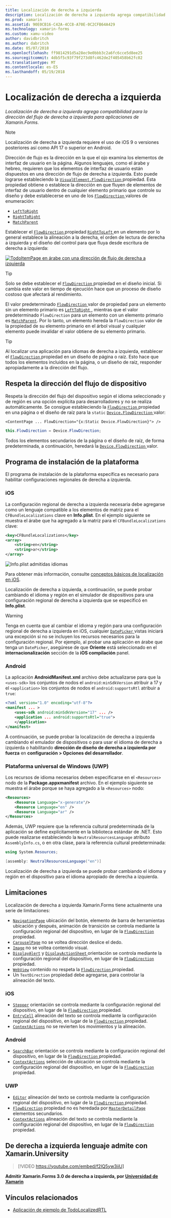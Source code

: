 ```yaml
---
title: Localización de derecha a izquierda
description: Localización de derecha a izquierda agrega compatibilidad para la dirección del flujo de derecha a izquierda para aplicaciones de Xamarin.Forms.
ms.prod: xamarin
ms.assetid: 90E0CB16-C42A-4CC8-A70E-0C2CFB64A429
ms.technology: xamarin-forms
ms.custom: xamu-video
author: davidbritch
ms.author: dabritch
ms.date: 05/07/2018
ms.openlocfilehash: ff9814291d5a28ec9e0bbb3c2a6fc6cce5d8ee25
ms.sourcegitcommit: 4db5f5c93f79f273d8fc462de2f405458b62fc02
ms.translationtype: MT
ms.contentlocale: es-ES
ms.lasthandoff: 05/19/2018
---
```

# <a name="right-to-left-localization"></a>Localización de derecha a izquierda

_Localización de derecha a izquierda agrega compatibilidad para la dirección del flujo de derecha a izquierda para aplicaciones de Xamarin.Forms._

> [!NOTE]
> Localización de derecha a izquierda requiere el uso de iOS 9 o versiones posteriores así como API 17 o superior en Android.

Dirección de flujo es la dirección en la que el ojo examina los elementos de interfaz de usuario en la página. Algunos lenguajes, como el árabe y hebreo, requieren que los elementos de interfaz de usuario están dispuestos en una dirección de flujo de derecha a izquierda. Esto puede lograrse estableciendo la [ `VisualElement.FlowDirection` ](xref:Xamarin.Forms.VisualElement.FlowDirection) propiedad. Esta propiedad obtiene o establece la dirección en que fluyen de elementos de interfaz de usuario dentro de cualquier elemento primario que controle su diseño y debe establecerse en uno de los [ `FlowDirection` ](xref:Xamarin.Forms.FlowDirection) valores de enumeración:

- [`LeftToRight`](xref:Xamarin.Forms.FlowDirection.LeftToRight)
- [`RightToRight`](xref:Xamarin.Forms.FlowDirection.RightToLeft)
- [`MatchParent`](xref:Xamarin.Forms.FlowDirection.MatchParent)

Establecer el [ `FlowDirection` ](xref:Xamarin.Forms.VisualElement.FlowDirection) propiedad [ `RightToLeft` ](xref:Xamarin.Forms.FlowDirection.RightToLeft) en un elemento por lo general establece la alineación a la derecha, el orden de lectura de derecha a izquierda y el diseño del control para que fluya desde escritura de derecha a izquierda:

[![TodoItemPage en árabe con una dirección de flujo de derecha a izquierda](rtl-images/TodoItemPage-Arabic.png "TodoItemPage en árabe con una dirección de flujo de derecha a izquierda")](rtl-images/TodoItemPage-Arabic-Large.png#lightbox "TodoItemPage en árabe con una dirección de flujo de derecha a izquierda")

> [!TIP]
> Solo se debe establecer el [ `FlowDirection` ](xref:Xamarin.Forms.VisualElement.FlowDirection) propiedad en el diseño inicial. Si cambia este valor en tiempo de ejecución hace que un proceso de diseño costoso que afectará al rendimiento.

El valor predeterminado [ `FlowDirection` ](xref:Xamarin.Forms.VisualElement.FlowDirection) valor de propiedad para un elemento sin un elemento primario es [ `LeftToRight` ](xref:Xamarin.Forms.FlowDirection.LeftToRight), mientras que el valor predeterminado `FlowDirection` para un elemento con un elemento primario es [ `MatchParent`](xref:Xamarin.Forms.FlowDirection.MatchParent). Por lo tanto, un elemento hereda la `FlowDirection` valor de la propiedad de su elemento primario en el árbol visual y cualquier elemento puede invalidar el valor obtiene de su elemento primario.

> [!TIP]
> Al localizar una aplicación para idiomas de derecha a izquierda, establecer el [ `FlowDirection` ](xref:Xamarin.Forms.VisualElement.FlowDirection) propiedad en un diseño de página o raíz. Esto hace que todos los elementos incluidos en la página, o un diseño de raíz, responder apropiadamente a la dirección del flujo.

## <a name="respecting-device-flow-direction"></a>Respeta la dirección del flujo de dispositivo

Respeta la dirección del flujo del dispositivo según el idioma seleccionado y de región es una opción explícita para desarrolladores y no se realiza automáticamente. Se consigue estableciendo la [ `FlowDirection` ](xref:Xamarin.Forms.VisualElement.FlowDirection) propiedad en una página o el diseño de raíz para la `static` [ `Device.FlowDirection` ](xref:Xamarin.Forms.Device.FlowDirection) valor:

```xaml
<ContentPage ... FlowDirection="{x:Static Device.FlowDirection}"> />
```

```csharp
this.FlowDirection = Device.FlowDirection;
```

Todos los elementos secundarios de la página o el diseño de raíz, de forma predeterminada, a continuación, heredará la [ `Device.FlowDirection` ](xref:Xamarin.Forms.Device.FlowDirection) valor.

## <a name="platform-setup"></a>Programa de instalación de la plataforma

El programa de instalación de la plataforma específica es necesario para habilitar configuraciones regionales de derecha a izquierda.

### <a name="ios"></a>iOS

La configuración regional de derecha a izquierda necesaria debe agregarse como un lenguaje compatible a los elementos de matriz para el `CFBundleLocalizations` clave en **Info.plist**. En el ejemplo siguiente se muestra el árabe que ha agregado a la matriz para el `CFBundleLocalizations` clave:

```xml
<key>CFBundleLocalizations</key>
<array>
    <string>en</string>
    <string>ar</string>
</array>
```

![Info.plist admitidas idiomas](rtl-images/ios-locales.png "Info.plist los idiomas compatibles")

Para obtener más información, consulte [conceptos básicos de localización en iOS](https://docs.microsoft.com/en-gb/xamarin/ios/app-fundamentals/localization/#localization-basics-in-ios).

Localización de derecha a izquierda, a continuación, se puede probar cambiando el idioma y región en el simulador de dispositivos para una configuración regional de derecha a izquierda que se especificó en **Info.plist**.

> [!WARNING]
> Tenga en cuenta que al cambiar el idioma y región para una configuración regional de derecha a izquierda en iOS, cualquier [ `DatePicker` ](xref:Xamarin.Forms.DatePicker) vistas iniciará una excepción si no se incluyen los recursos necesarios para la configuración regional. Por ejemplo, al probar una aplicación en árabe que tenga un `DatePicker`, asegúrese de que **Oriente** está seleccionado en el **internacionalización** sección de la **iOS compilación** panel.

### <a name="android"></a>Android

La aplicación **AndroidManifest.xml** archivo debe actualizarse para que la `<uses-sdk>` los conjuntos de nodos el `android:minSdkVersion` atribuir a 17 y el `<application>` los conjuntos de nodos el `android:supportsRtl` atribuir a `true`:

```xml
<?xml version="1.0" encoding="utf-8"?>
<manifest ... >
    <uses-sdk android:minSdkVersion="17" ... />
    <application ... android:supportsRtl="true">
    </application>
</manifest>
```

A continuación, se puede probar la localización de derecha a izquierda cambiando el emulador de dispositivos o para usar el idioma de derecha a izquierda o habilitando **dirección de diseño de derecha a izquierda por fuerza** en **configuración > Opciones del desarrollador**.

### <a name="universal-windows-platform-uwp"></a>Plataforma universal de Windows (UWP)

Los recursos de idioma necesarios deben especificarse en el `<Resources>` nodo de la **Package.appxmanifest** archivo. En el ejemplo siguiente se muestra el árabe porque se haya agregado a la `<Resources>` nodo:

```xml
<Resources>
    <Resource Language="x-generate"/>
    <Resource Language="en" />
    <Resource Language="ar" />
</Resources>
```

Además, UWP requiere que la referencia cultural predeterminada de la aplicación se define explícitamente en la biblioteca estándar de .NET. Esto puede realizarse estableciendo la `NeutralResourcesLanguage` atributo `AssemblyInfo.cs`, o en otra clase, para la referencia cultural predeterminada:

```csharp
using System.Resources;

[assembly: NeutralResourcesLanguage("en")]
```

Localización de derecha a izquierda se puede probar cambiando el idioma y región en el dispositivo para el idioma apropiado de derecha a izquierda.

## <a name="limitations"></a>Limitaciones

Localización de derecha a izquierda Xamarin.Forms tiene actualmente una serie de limitaciones:

- [`NavigationPage`](xref:Xamarin.Forms.NavigationPage) ubicación del botón, elemento de barra de herramientas ubicación y después, animación de transición se controla mediante la configuración regional del dispositivo, en lugar de la [ `FlowDirection` ](xref:Xamarin.Forms.VisualElement.FlowDirection) propiedad.
- [`CarouselPage`](xref:Xamarin.Forms.CarouselPage) no se voltea dirección deslice el dedo.
- [`Image`](xref:Xamarin.Forms.Image) no se voltea contenido visual.
- [`DisplayAlert`](https://developer.xamarin.com/api/member/Xamarin.Forms.Page.DisplayAlert/p/System.String/System.String/System.String/) y [ `DisplayActionSheet` ](https://developer.xamarin.com/api/member/Xamarin.Forms.Page.DisplayActionSheet/p/System.String/System.String/System.String/System.String[]/) orientación se controla mediante la configuración regional del dispositivo, en lugar de la [ `FlowDirection` ](xref:Xamarin.Forms.VisualElement.FlowDirection) propiedad.
- [`WebView`](xref:Xamarin.Forms.WebView) contenido no respeta la [ `FlowDirection` ](xref:Xamarin.Forms.VisualElement.FlowDirection) propiedad.
- Un `TextDirection` propiedad debe agregarse, para controlar la alineación del texto.

### <a name="ios"></a>iOS

- [`Stepper`](xref:Xamarin.Forms.Stepper) orientación se controla mediante la configuración regional del dispositivo, en lugar de la [ `FlowDirection` ](xref:Xamarin.Forms.VisualElement.FlowDirection) propiedad.
- [`EntryCell`](xref:Xamarin.Forms.EntryCell) alineación del texto se controla mediante la configuración regional del dispositivo, en lugar de la [ `FlowDirection` ](xref:Xamarin.Forms.VisualElement.FlowDirection) propiedad.
- [`ContextActions`](xref:Xamarin.Forms.Cell.ContextActions) no se revierten los movimientos y la alineación.

### <a name="android"></a>Android

- [`SearchBar`](xref:Xamarin.Forms.SearchBar) orientación se controla mediante la configuración regional del dispositivo, en lugar de la [ `FlowDirection` ](xref:Xamarin.Forms.VisualElement.FlowDirection) propiedad.
- [`ContextActions`](xref:Xamarin.Forms.Cell.ContextActions) selección de ubicación se controla mediante la configuración regional del dispositivo, en lugar de la [ `FlowDirection` ](xref:Xamarin.Forms.VisualElement.FlowDirection) propiedad.

### <a name="uwp"></a>UWP

- [`Editor`](xref:Xamarin.Forms.Editor) alineación del texto se controla mediante la configuración regional del dispositivo, en lugar de la [ `FlowDirection` ](xref:Xamarin.Forms.VisualElement.FlowDirection) propiedad.
- [`FlowDirection`](xref:Xamarin.Forms.VisualElement.FlowDirection) propiedad no es heredada por [ `MasterDetailPage` ](xref:Xamarin.Forms.MasterDetailPage) elementos secundarios.
- [`ContextActions`](xref:Xamarin.Forms.Cell.ContextActions) alineación del texto se controla mediante la configuración regional del dispositivo, en lugar de la [ `FlowDirection` ](xref:Xamarin.Forms.VisualElement.FlowDirection) propiedad.

## <a name="right-to-left-language-support-with-xamarinuniversity"></a>De derecha a izquierda lenguaje admite con Xamarin.University

> [!VIDEO https://youtube.com/embed/f2lQ5yw3iiU]

**Admitir Xamarin.Forms 3.0 de derecha a izquierda, por [Universidad de Xamarin](https://university.xamarin.com/)**

## <a name="related-links"></a>Vínculos relacionados

- [Aplicación de ejemplo de TodoLocalizedRTL](https://developer.xamarin.com/samples/xamarin-forms/TodoLocalizedRTL/)
